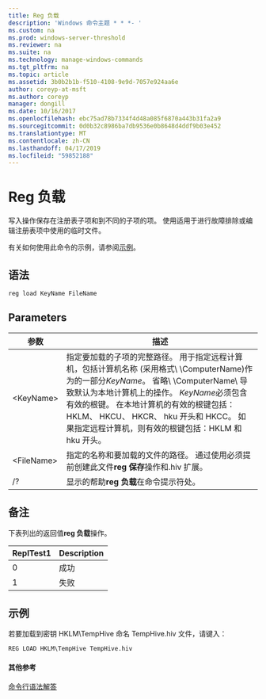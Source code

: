 ```yaml
---
title: Reg 负载
description: 'Windows 命令主题 * * *- '
ms.custom: na
ms.prod: windows-server-threshold
ms.reviewer: na
ms.suite: na
ms.technology: manage-windows-commands
ms.tgt_pltfrm: na
ms.topic: article
ms.assetid: 3b0b2b1b-f510-4108-9e9d-7057e924aa6e
author: coreyp-at-msft
ms.author: coreyp
manager: dongill
ms.date: 10/16/2017
ms.openlocfilehash: ebc75ad78b7334f4d48a085f6870a443b31fa2a9
ms.sourcegitcommit: 0d0b32c8986ba7db9536e0b8648d4ddf9b03e452
ms.translationtype: MT
ms.contentlocale: zh-CN
ms.lasthandoff: 04/17/2019
ms.locfileid: "59852188"
---
```

# <a name="reg-load"></a>Reg 负载



写入操作保存在注册表子项和到不同的子项的项。 使用适用于进行故障排除或编辑注册表项中使用的临时文件。

有关如何使用此命令的示例，请参阅[示例](#BKMK_examples)。

## <a name="syntax"></a>语法

```
reg load KeyName FileName
```

## <a name="parameters"></a>Parameters

|参数|描述|
|---------|-----------|
|\<KeyName>|指定要加载的子项的完整路径。 用于指定远程计算机，包括计算机名称 (采用格式\\ \\ComputerName\)作为的一部分*KeyName*。 省略\\ \\ComputerName\ 导致默认为本地计算机上的操作。 *KeyName*必须包含有效的根键。 在本地计算机的有效的根键包括：HKLM、 HKCU、 HKCR、 hku 开头和 HKCC。 如果指定远程计算机，则有效的根键包括：HKLM 和 hku 开头。|
|\<FileName>|指定的名称和要加载的文件的路径。 通过使用必须提前创建此文件**reg 保存**操作和.hiv 扩展。|
|/?|显示的帮助**reg 负载**在命令提示符处。|

## <a name="remarks"></a>备注

下表列出的返回值**reg 负载**操作。

|ReplTest1|Description|
|-----|-----------|
|0|成功|
|1|失败|

## <a name="BKMK_examples"></a>示例

若要加载到密钥 HKLM\TempHive 命名 TempHive.hiv 文件，请键入：
```
REG LOAD HKLM\TempHive TempHive.hiv
```

#### <a name="additional-references"></a>其他参考

[命令行语法解答](command-line-syntax-key.md)